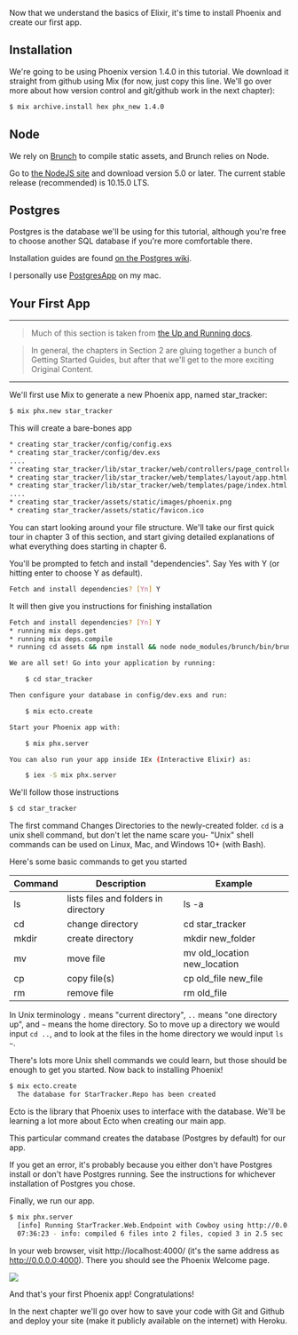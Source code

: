 Now that we understand the basics of Elixir, it's time to install Phoenix and create our first app.

## Installation

We're going to be using Phoenix version 1.4.0 in this tutorial.  We download it straight from github using Mix (for now, just copy this line.  We'll go over more about how version control and git/github work in the next chapter):

```bash
$ mix archive.install hex phx_new 1.4.0
```

## Node

We rely on [Brunch](http://brunch.io/) to compile static assets, and Brunch relies on Node.

Go to [the NodeJS site](https://nodejs.org/en/download/) and download version 5.0 or later.  The current stable release (recommended) is 10.15.0 LTS.

## Postgres

Postgres is the database we'll be using for this tutorial, although you're free to choose another SQL database if you're more comfortable there.

Installation guides are found [on the Postgres wiki](https://wiki.postgresql.org/wiki/Detailed_installation_guides).

I personally use [PostgresApp](http://postgresapp.com/) on my mac.

## Your First App

---

> Much of this section is taken from [the Up and Running docs](http://www.phoenixframework.org/docs/up-and-running).

> In general, the chapters in Section 2 are gluing together a bunch of Getting Started Guides, but after that we'll get to the more exciting Original Content.

---

We'll first use Mix to generate a new Phoenix app, named star_tracker:

```bash
$ mix phx.new star_tracker
```

This will create a bare-bones app

```bash
* creating star_tracker/config/config.exs
* creating star_tracker/config/dev.exs
....
* creating star_tracker/lib/star_tracker/web/controllers/page_controller.ex
* creating star_tracker/lib/star_tracker/web/templates/layout/app.html.eex
* creating star_tracker/lib/star_tracker/web/templates/page/index.html.eex
....
* creating star_tracker/assets/static/images/phoenix.png
* creating star_tracker/assets/static/favicon.ico
```

You can start looking around your file structure.  We'll take our first quick tour in chapter 3 of this section, and start giving detailed explanations of what everything does starting in chapter 6.

You'll be prompted to fetch and install "dependencies".  Say Yes with Y (or hitting enter to choose Y as default).

```bash
Fetch and install dependencies? [Yn] Y
```

It will then give you instructions for finishing installation

```bash
Fetch and install dependencies? [Yn] Y
* running mix deps.get
* running mix deps.compile
* running cd assets && npm install && node node_modules/brunch/bin/brunch build

We are all set! Go into your application by running:

    $ cd star_tracker

Then configure your database in config/dev.exs and run:

    $ mix ecto.create

Start your Phoenix app with:

    $ mix phx.server

You can also run your app inside IEx (Interactive Elixir) as:

    $ iex -S mix phx.server
```

We'll follow those instructions

```bash
$ cd star_tracker
```

The first command Changes Directories to the newly-created folder.  `cd` is a unix shell command, but don't let the name scare you- "Unix" shell commands can be used on Linux, Mac, and Windows 10+ (with Bash).

Here's some basic commands to get you started

| Command | Description | Example |
| ------- | ----------- | ------- |
| ls      | lists files and folders in directory | ls -a |
| cd      | change directory | cd star_tracker |
| mkdir   | create directory | mkdir new_folder |
| mv      | move file | mv old_location new_location |
| cp      | copy file(s) | cp old_file new_file |
| rm      | remove file | rm old_file |

In Unix terminology `.` means "current directory", `..` means "one directory up", and `~` means the home directory.  So to move up a directory we would input `cd ..`, and to look at the files in the home directory we would input `ls ~`.

There's lots more Unix shell commands we could learn, but those should be enough to get you started.  Now back to installing Phoenix!

```bash
$ mix ecto.create
  The database for StarTracker.Repo has been created
```

Ecto is the library that Phoenix uses to interface with the database.  We'll be learning a lot more about Ecto when creating our main app.

This particular command creates the database (Postgres by default) for our app.

If you get an error, it's probably because you either don't have Postgres install or don't have Postgres running.  See the instructions for whichever installation of Postgres you chose.

Finally, we run our app.

```bash
$ mix phx.server
  [info] Running StarTracker.Web.Endpoint with Cowboy using http://0.0.0.0:4000
  07:36:23 - info: compiled 6 files into 2 files, copied 3 in 2.5 sec
```

In your web browser, visit http://localhost:4000/ (it's the same address as http://0.0.0.0:4000).  There you should see the Phoenix Welcome page.

![](.../images/phoenix-welcome.png)

And that's your first Phoenix app!  Congratulations!

In the next chapter we'll go over how to save your code with Git and Github and deploy your site (make it publicly available on the internet) with Heroku.
